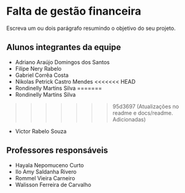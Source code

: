 # Falta de gestão financeira

Escreva um ou dois parágrafo resumindo o objetivo do seu projeto.

## Alunos integrantes da equipe

* Adriano Araújo Domingos dos Santos
* Filipe Nery Rabelo
* Gabriel Corrêa Costa
* Nikolas Petrick Castro Mendes
<<<<<<< HEAD
* Rondinelly Martins Silva
=======
* Rondinelly Martins Silva 
>>>>>>> 95d3697 (Atualizações no readme e docs/readme. Adicionadas)
* Victor Rabelo Souza

## Professores responsáveis

* Hayala Nepomuceno Curto
* Ilo Amy Saldanha Rivero
* Rommel Vieira Carneiro
* Walisson Ferreira de Carvalho

